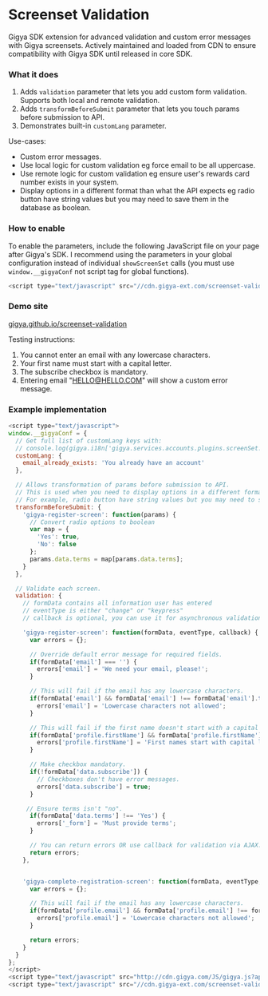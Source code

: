 # Screenset Validation
Gigya SDK extension for advanced validation and custom error messages with Gigya screensets. Actively maintained and loaded from CDN to ensure compatibility with Gigya SDK until released in core SDK.

### What it does
1. Adds ````validation```` parameter that lets you add custom form validation. Supports both local and remote validation.
2. Adds ````transformBeforeSubmit```` parameter that lets you touch params before submission to API.
3. Demonstrates built-in ````customLang```` parameter.

Use-cases:
- Custom error messages.
- Use local logic for custom validation eg force email to be all uppercase.
- Use remote logic for custom validation eg ensure user's rewards card number exists in your system.
- Display options in a different format than what the API expects eg radio button have string values but you may need to save them in the database as boolean.

### How to enable
To enable the parameters, include the following JavaScript file on your page after Gigya's SDK. I recommend using the parameters in your global configuration instead of individual ````showScreenSet```` calls (you must use ````window.__gigyaConf```` not script tag for global functions).

````js
<script type="text/javascript" src="//cdn.gigya-ext.com/screenset-validation.min.js"></script>
````

### Demo site
[gigya.github.io/screenset-validation](http://gigya.github.io/screenset-validation)

Testing instructions:

1. You cannot enter an email with any lowercase characters.
2. Your first name must start with a capital letter.
3. The subscribe checkbox is mandatory.
4. Entering email "HELLO@HELLO.COM" will show a custom error message.

### Example implementation
````js
<script type="text/javascript">
window.__gigyaConf = {
  // Get full list of customLang keys with:
  // console.log(gigya.i18n['gigya.services.accounts.plugins.screenSet.js']['en']);
  customLang: {
    email_already_exists: 'You already have an account'
  },

  // Allows transformation of params before submission to API.
  // This is used when you need to display options in a different format than what the API expects.
  // For example, radio button have string values but you may need to save them in the database as boolean.
  transformBeforeSubmit: {
    'gigya-register-screen': function(params) {
      // Convert radio options to boolean
      var map = {
        'Yes': true,
        'No': false
      };
      params.data.terms = map[params.data.terms];
    }
  },

  // Validate each screen.
  validation: {
    // formData contains all information user has entered
    // eventType is either "change" or "keypress"
    // callback is optional, you can use it for asynchronous validation or just use return

    'gigya-register-screen': function(formData, eventType, callback) {
      var errors = {};

      // Override default error message for required fields.
      if(formData['email'] === '') {
        errors['email'] = 'We need your email, please!';
      }

      // This will fail if the email has any lowercase characters.
      if(formData['email'] && formData['email'] !== formData['email'].toUpperCase()) {
        errors['email'] = 'Lowercase characters not allowed';
      }

      // This will fail if the first name doesn't start with a capital letter.
      if(formData['profile.firstName'] && formData['profile.firstName'].substr(0, 1) !== formData['profile.firstName'].toUpperCase().substr(0, 1)) {
        errors['profile.firstName'] = 'First names start with capital letters';
      }

      // Make checkbox mandatory.
      if(!formData['data.subscribe']) {
        // Checkboxes don't have error messages.
        errors['data.subscribe'] = true;
      }

     // Ensure terms isn't "no".
      if(formData['data.terms'] !== 'Yes') {
        errors['_form'] = 'Must provide terms';
      }

      // You can return errors OR use callback for validation via AJAX.
      return errors;
    },


    'gigya-complete-registration-screen': function(formData, eventType, callback) {
      var errors = {};

      // This will fail if the email has any lowercase characters.
      if(formData['profile.email'] && formData['profile.email'] !== formData['profile.email'].toUpperCase()) {
        errors['profile.email'] = 'Lowercase characters not allowed';
      }

      return errors;
    }
  }
};
</script>
<script type="text/javascript" src="http://cdn.gigya.com/JS/gigya.js?apiKey=3_56CgIuwIjbF03nCwBUkuXzAOlYBkzfiH6PDqavQEESvOk-zxB2tr2xAP2YgDg6Ih"></script>
<script type="text/javascript" src="//cdn.gigya-ext.com/screenset-validation.min.js"></script>
````
